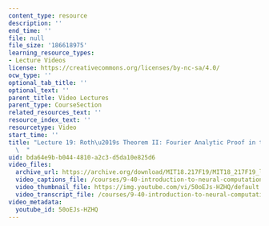 ```yaml
---
content_type: resource
description: ''
end_time: ''
file: null
file_size: '186618975'
learning_resource_types:
- Lecture Videos
license: https://creativecommons.org/licenses/by-nc-sa/4.0/
ocw_type: ''
optional_tab_title: ''
optional_text: ''
parent_title: Video Lectures
parent_type: CourseSection
related_resources_text: ''
resource_index_text: ''
resourcetype: Video
start_time: ''
title: "Lecture 19: Roth\u2019s Theorem II: Fourier Analytic Proof in the Integers\
  \  "
uid: bda64e9b-b044-4810-a2c3-d5da10e825d6
video_files:
  archive_url: https://archive.org/download/MIT18.217F19/MIT18_217F19_lec19_300k.mp4
  video_captions_file: /courses/9-40-introduction-to-neural-computation-spring-2018/50oEJs-HZHQ_captions.vtt
  video_thumbnail_file: https://img.youtube.com/vi/50oEJs-HZHQ/default.jpg
  video_transcript_file: /courses/9-40-introduction-to-neural-computation-spring-2018/50oEJs-HZHQ_transcript.pdf
video_metadata:
  youtube_id: 50oEJs-HZHQ
---
```


